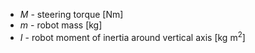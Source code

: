 
- $M$ - steering torque [Nm]
- $m$ - robot mass [kg]
- $I$ - robot moment of inertia around vertical axis [kg $\text{m}^2$]
  
